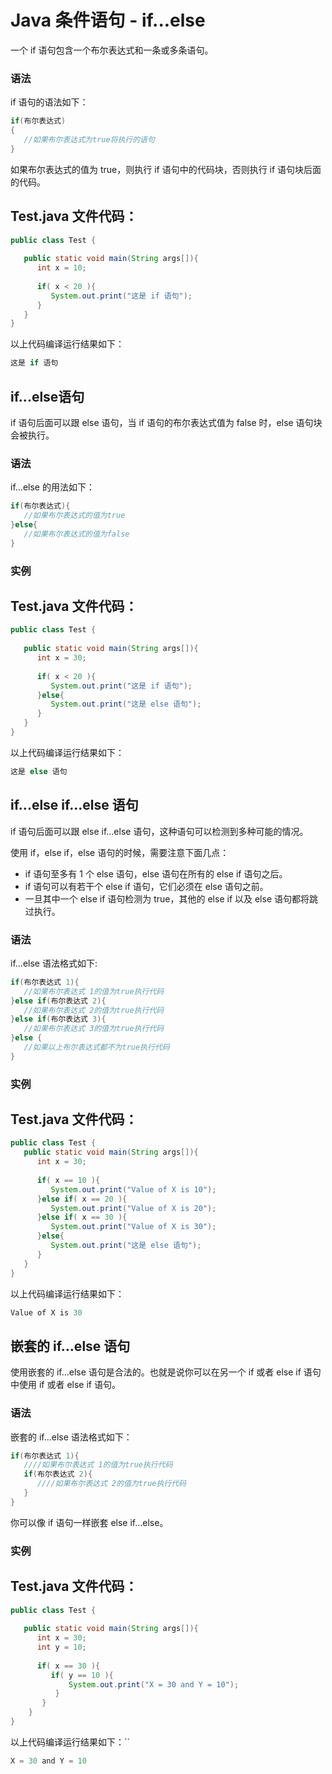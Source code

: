 # Java 条件语句 - if...else

一个 if 语句包含一个布尔表达式和一条或多条语句。

### 语法

if 语句的语法如下：

```java
if(布尔表达式)
{
   //如果布尔表达式为true将执行的语句
}
```

如果布尔表达式的值为 true，则执行 if 语句中的代码块，否则执行 if 语句块后面的代码。

## Test.java 文件代码：

```java
public class Test {
 
   public static void main(String args[]){
      int x = 10;
 
      if( x < 20 ){
         System.out.print("这是 if 语句");
      }
   }
}
```

以上代码编译运行结果如下：

```java
这是 if 语句
```

## if...else语句

if 语句后面可以跟 else 语句，当 if 语句的布尔表达式值为 false 时，else 语句块会被执行。

### 语法

if…else 的用法如下：

```java
if(布尔表达式){
   //如果布尔表达式的值为true
}else{
   //如果布尔表达式的值为false
}
```

### 实例

## Test.java 文件代码：

```java
public class Test {
 
   public static void main(String args[]){
      int x = 30;
 
      if( x < 20 ){
         System.out.print("这是 if 语句");
      }else{
         System.out.print("这是 else 语句");
      }
   }
}
```

以上代码编译运行结果如下：

```java
这是 else 语句
```

## if...else if...else 语句

if 语句后面可以跟 else if…else 语句，这种语句可以检测到多种可能的情况。

使用 if，else if，else 语句的时候，需要注意下面几点：

- if 语句至多有 1 个 else 语句，else 语句在所有的 else if 语句之后。
- if 语句可以有若干个 else if 语句，它们必须在 else 语句之前。
- 一旦其中一个 else if 语句检测为 true，其他的 else if 以及 else 语句都将跳过执行。

### 语法

if...else 语法格式如下:

```java
if(布尔表达式 1){
   //如果布尔表达式 1的值为true执行代码
}else if(布尔表达式 2){
   //如果布尔表达式 2的值为true执行代码
}else if(布尔表达式 3){
   //如果布尔表达式 3的值为true执行代码
}else {
   //如果以上布尔表达式都不为true执行代码
}
```

### 实例

## Test.java 文件代码：

```java
public class Test {
   public static void main(String args[]){
      int x = 30;
 
      if( x == 10 ){
         System.out.print("Value of X is 10");
      }else if( x == 20 ){
         System.out.print("Value of X is 20");
      }else if( x == 30 ){
         System.out.print("Value of X is 30");
      }else{
         System.out.print("这是 else 语句");
      }
   }
}
```

以上代码编译运行结果如下：

```java
Value of X is 30
```

## 嵌套的 if…else 语句

使用嵌套的 if…else 语句是合法的。也就是说你可以在另一个 if 或者 else if 语句中使用 if 或者 else if 语句。

### 语法

嵌套的 if…else 语法格式如下：

```java
if(布尔表达式 1){
   ////如果布尔表达式 1的值为true执行代码
   if(布尔表达式 2){
      ////如果布尔表达式 2的值为true执行代码
   }
}
```

你可以像 if 语句一样嵌套 else if...else。

### 实例

## Test.java 文件代码：

```java
public class Test {
 
   public static void main(String args[]){
      int x = 30;
      int y = 10;
 
      if( x == 30 ){
         if( y == 10 ){
             System.out.print("X = 30 and Y = 10");
          }
       }
    }
}
```

以上代码编译运行结果如下：``

```java
X = 30 and Y = 10
```

